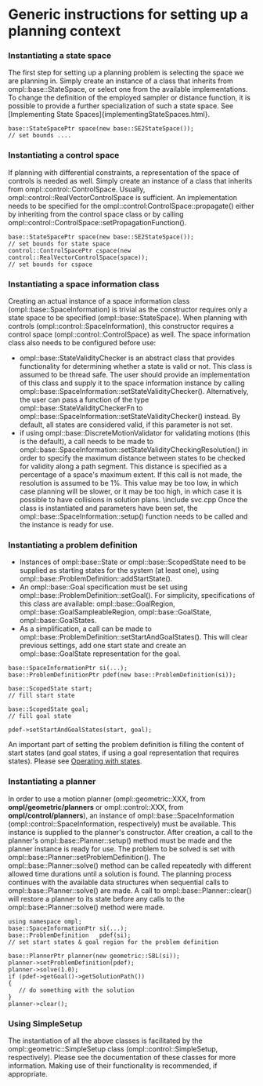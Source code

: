 # Generic instructions for setting up a planning context

### Instantiating a state space

The first step for setting up a planning problem is selecting the space we are planning in. Simply create an instance of a class that inherits from ompl::base::StateSpace, or select one from the available implementations. To change the definition of the employed sampler or distance function, it is possible to provide a further specialization of such a state space. See [Implementing State Spaces]{implementingStateSpaces.html}.

~~~{.cpp}
base::StateSpacePtr space(new base::SE2StateSpace());
// set bounds ....
~~~


### Instantiating a control space

If planning with differential constraints, a representation of the space of controls is needed as well. Simply create an instance of a class that inherits from ompl::control::ControlSpace. Usually, ompl::control::RealVectorControlSpace is sufficient. An implementation needs to be specified for the ompl::control:ControlSpace::propagate() either by inheriting from the control space class or by calling ompl::control::ControlSpace::setPropagationFunction().

~~~{.cpp}
base::StateSpacePtr space(new base::SE2StateSpace());
// set bounds for state space
control::ControlSpacePtr cspace(new control::RealVectorControlSpace(space));
// set bounds for cspace
~~~


### Instantiating a space information class

Creating an actual instance of a space information class (ompl::base::SpaceInformation) is trivial as the constructor requires only a state space to be specified (ompl::base::StateSpace). When planning with controls (ompl::control::SpaceInformation), this constructor requires a control space (ompl::control::ControlSpace) as well.  The space information class also needs to be configured before use:

- ompl::base::StateValidityChecker is an abstract class that provides functionality for determining whether a state is valid or not. This class is assumed to be thread safe. The user should provide an implementation of this class and supply it to the space information instance by calling ompl::base::SpaceInformation::setStateValidityChecker(). Alternatively, the user can pass a function of the type ompl::base::StateValidityCheckerFn to ompl::base::SpaceInformation::setStateValidityChecker() instead. By default, all states are considered valid, if this parameter is not set.
- if using ompl::base::DiscreteMotionValidator for validating motions (this is the default), a call needs to be made to ompl::base::SpaceInformation::setStateValidityCheckingResolution() in order to specify the maximum distance between states to be checked for validity along a path segment. This distance is specified as a percentage of a space's maximum extent. If this call is not made, the resolution is assumed to be 1%. This value may be too low, in which case planning will be slower, or it may be too high, in which case it is possible to have collisions in solution plans.
\include svc.cpp
  Once the class is instantiated and parameters have been set, the ompl::base::SpaceInformation::setup() function needs to be called and the instance is ready for use.


### Instantiating a problem definition

- Instances of ompl::base::State or ompl::base::ScopedState need to be supplied as starting states for the system (at least one), using ompl::base::ProblemDefinition::addStartState().
- An ompl::base::Goal specification must be set using ompl::base::ProblemDefinition::setGoal(). For simplicity, specifications of this class are available: ompl::base::GoalRegion, ompl::base::GoalSampleableRegion, ompl::base::GoalState, ompl::base::GoalStates.
- As a simplification, a call can be made to ompl::base::ProblemDefinition::setStartAndGoalStates(). This will clear previous settings, add one start state and create an ompl::base::GoalState representation for the goal.
~~~{.cpp}
base::SpaceInformationPtr si(...);
base::ProblemDefinitionPtr pdef(new base::ProblemDefinition(si));

base::ScopedState start;
// fill start state

base::ScopedState goal;
// fill goal state

pdef->setStartAndGoalStates(start, goal);
~~~
  An important part of setting the problem definition is filling the content of start states (and goal states, if using a goal representation that requires states). Please see [Operating with states](workingWithStates.html#stateOps).


### Instantiating a planner

In order to use a motion planner (ompl::geometric::XXX, from __ompl/geometric/planners__ or ompl::control::XXX, from __ompl/control/planners__), an instance of ompl::base::SpaceInformation (ompl::control::SpaceInformation, respectively) must be available. This instance is supplied to the planner's constructor. After creation, a call to the planner's ompl::base::Planner::setup() method must be made and the planner instance is ready for use. The problem to be solved is set with ompl::base::Planner::setProblemDefinition(). The ompl::base::Planner::solve() method can be called repeatedly with different allowed time durations until a solution is found. The planning process continues with the available data structures when sequential calls to ompl::base::Planner::solve() are made. A call to ompl::base::Planner::clear() will restore a planner to its state before any calls to the ompl::base::Planner::solve() method were made.

~~~{.cpp}
using namespace ompl;
base::SpaceInformationPtr si(...);
base::ProblemDefinition   pdef(si);
// set start states & goal region for the problem definition

base::PlannerPtr planner(new geometric::SBL(si));
planner->setProblemDefinition(pdef);
planner->solve(1.0);
if (pdef->getGoal()->getSolutionPath())
{
   // do something with the solution
}
planner->clear();
~~~


### Using SimpleSetup

The instantiation of all the above classes is facilitated by the ompl::geometric::SimpleSetup class (ompl::control::SimpleSetup, respectively). Please see the documentation of these classes for more information. Making use of their functionality is recommended, if appropriate.
